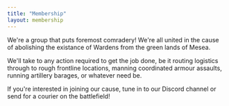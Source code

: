 ```yaml
---
title: "Membership"
layout: membership
---
```


We're a group that puts foremost comradery! We're all united in the cause of abolishing the existance of Wardens from the green lands of Mesea.

We'll take to any action required to get the job done, be it routing logistics through to rough frontline locations, manning coordinated armour assaults, running artillery barages, or whatever need be.

If you're interested in joining our cause, tune in to our Discord channel or send for a courier on the battlefield!
